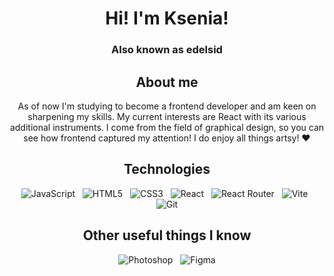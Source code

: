 <h1 align="center">Hi! I'm Ksenia!</h1>
<h3 align="center">Also known as edelsid</h3>

<h2 align="center">About me</h2>
<p align="center">
  As of now I'm studying to become a frontend developer and am keen on sharpening my skills. My current interests are React with its various additional instruments. I come from the field of graphical design, so you can see how frontend captured my attention! I do enjoy all things artsy! ❤
</p>

<h2 align="center">Technologies</h2>
<p align="center">
<img src="https://img.shields.io/badge/javascript-%23323330.svg?style=for-the-badge&logo=javascript&logoColor=%23F7DF1E" alt="JavaScript">&nbsp;&nbsp;
<img src="https://img.shields.io/badge/html5-%23E34F26.svg?style=for-the-badge&logo=html5&logoColor=white" alt="HTML5">&nbsp;&nbsp;
<img src="https://img.shields.io/badge/css3-%231572B6.svg?style=for-the-badge&logo=css3&logoColor=white" alt="CSS3">&nbsp;&nbsp;
<img src="https://img.shields.io/badge/react-%2320232a.svg?style=for-the-badge&logo=react&logoColor=%2361DAFB" alt="React">&nbsp;&nbsp;
<img src="https://img.shields.io/badge/React_Router-CA4245?style=for-the-badge&logo=react-router&logoColor=white" alt="React Router">&nbsp;&nbsp;
<img src="https://img.shields.io/badge/vite-%23646CFF.svg?style=for-the-badge&logo=vite&logoColor=white" alt="Vite">&nbsp;&nbsp;
<img src="https://img.shields.io/badge/git-%23F05033.svg?style=for-the-badge&logo=git&logoColor=white" alt="Git">


<h2 align="center">Other useful things I know</h2>

<p align="center">
<img src="https://img.shields.io/badge/adobe%20photoshop-%2331A8FF.svg?style=for-the-badge&logo=adobe%20photoshop&logoColor=white" alt="Photoshop">&nbsp;&nbsp;
<img src="https://img.shields.io/badge/figma-%23F24E1E.svg?style=for-the-badge&logo=figma&logoColor=white" alt="Figma">
</p>
